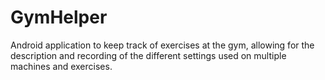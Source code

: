 GymHelper
=========

Android application to keep track of exercises at the gym, allowing for the description and recording of the different settings used on multiple machines and exercises.
